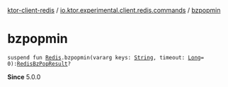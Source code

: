 [ktor-client-redis](../index.md) / [io.ktor.experimental.client.redis.commands](index.md) / [bzpopmin](./bzpopmin.md)

# bzpopmin

`suspend fun `[`Redis`](../io.ktor.experimental.client.redis/-redis/index.md)`.bzpopmin(vararg keys: `[`String`](https://kotlinlang.org/api/latest/jvm/stdlib/kotlin/-string/index.html)`, timeout: `[`Long`](https://kotlinlang.org/api/latest/jvm/stdlib/kotlin/-long/index.html)` = 0): `[`RedisBzPopResult`](-redis-bz-pop-result/index.md)`?`

**Since**
5.0.0


